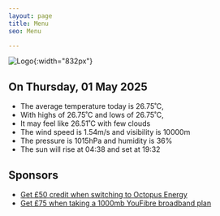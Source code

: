 ```yaml
---
layout: page
title: Menu
seo: Menu

---
```


![Logo](/images/logo.jpg){:width="832px"}

<!-- weather_marker starts -->
## On Thursday, 01 May 2025

- The average temperature today is 26.75˚C,
- With highs of 26.75˚C and lows of 26.75˚C,
- It may feel like 26.51˚C with few clouds
- The wind speed is 1.54m/s and visibility is 10000m
- The pressure is 1015hPa and humidity is 36%
- The sun will rise at 04:38 and set at 19:32

<!-- weather_marker ends -->

## Sponsors

- [Get £50 credit when switching to Octopus Energy](https://bit.ly/3oD1nnS)
- [Get £75 when taking a 1000mb YouFibre broadband plan](https://aklam.io/91zWhU?)
